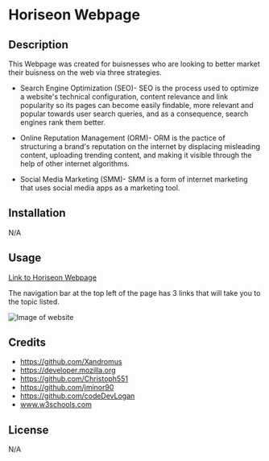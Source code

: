 # Horiseon Webpage

## Description

This Webpage was created for buisnesses who are looking to better market their buisness on the web via three strategies.

  - Search Engine Optimization (SEO)- SEO is the process used to optimize a website's technical configuration, content relevance and link popularity so its         pages can become easily findable, more relevant and popular towards user search queries, and as a consequence, search engines rank them better.

  - Online Reputation Management (ORM)- ORM is the pactice of structuring a brand's reputation on the internet by displacing misleading content, uploading           trending content, and making it visible through the help of other internet algorithms.

  - Social Media Marketing (SMM)- SMM is a form of internet marketing that uses social media apps as a marketing tool.

## Installation

N/A

## Usage

[Link to Horiseon Webpage](https://anthonyfrederick7.github.io/Horiseon-Updated-Webpage/)

The navigation bar at the top left of the page has 3 links that will take you to the topic listed.

![Image of website](assets/images/https://github.com/AnthonyFrederick7/Horiseon-Updated-Webpage/blob/main/assets/images/anthonyfrederick7.github.io_Horiseon-Updated-Webpage_.png)

## Credits

  - https://github.com/Xandromus
  - https://developer.mozilla.org
  - https://github.com/Christoph551
  - https://github.com/jminor90
  - https://github.com/codeDevLogan
  - www.w3schools.com

## License

N/A
